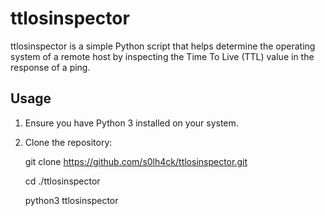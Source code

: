 # ttlosinspector
ttlosinspector is a simple Python script that helps determine the operating system of a remote host by inspecting the Time To Live (TTL) value in the response of a ping.

## Usage

1. Ensure you have Python 3 installed on your system.
2. Clone the repository:

   
    git clone https://github.com/s0lh4ck/ttlosinspector.git
   
    cd ./ttlosinspector
   
    python3 ttlosinspector
